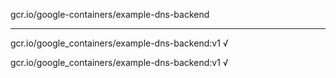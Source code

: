 gcr.io/google-containers/example-dns-backend 

----
gcr.io/google_containers/example-dns-backend:v1 √

gcr.io/google_containers/example-dns-backend:v1 √

